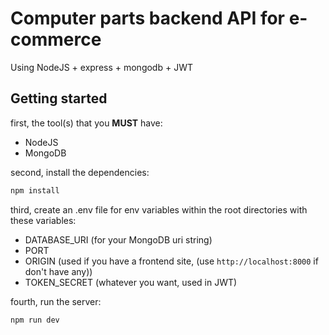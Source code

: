 # Computer parts backend API for e-commerce

Using NodeJS + express + mongodb + JWT

## Getting started

first, the tool(s) that you **MUST** have:
- NodeJS
- MongoDB

second, install the dependencies:
```bash
npm install
```

third, create an .env file for env variables within the root directories with these variables:
- DATABASE_URI (for your MongoDB uri string)
- PORT
- ORIGIN (used if you have a frontend site, (use `http://localhost:8000` if don't have any))
- TOKEN_SECRET (whatever you want, used in JWT)

fourth, run the server:
```bash
npm run dev
```
